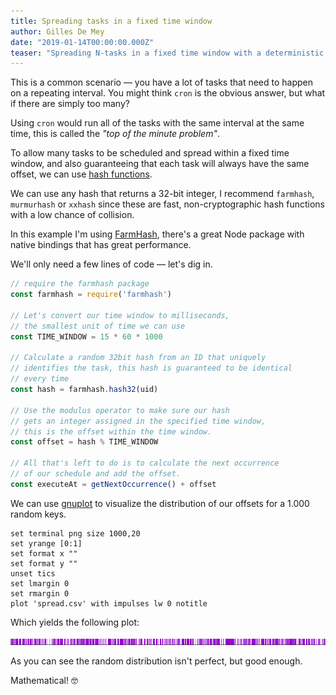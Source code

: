 ```yaml
---
title: Spreading tasks in a fixed time window
author: Gilles De Mey
date: "2019-01-14T00:00:00.000Z"
teaser: "Spreading N-tasks in a fixed time window with a deterministic offsets ⏱."
---
```


This is a common scenario — you have a lot of tasks that need to happen on a repeating interval. You might think `cron` is the obvious answer, but what if there are simply too many?

Using `cron` would run all of the tasks with the same interval at the same time, this is called the *"top of the minute problem"*.

To allow many tasks to be scheduled and spread within a fixed time window, and also guaranteeing that each task will always have the same offset, we can use [hash functions](https://en.wikipedia.org/wiki/Hash_function).

We can use any hash that returns a 32-bit integer, I recommend `farmhash`, `murmurhash` or `xxhash` since these are fast, non-cryptographic hash functions with a low chance of collision.

In this example I'm using [FarmHash](https://opensource.googleblog.com/2014/03/introducing-farmhash.html), there's a great Node package with native bindings that has great performance.

We'll only need a few lines of code — let's dig in.

```javascript
// require the farmhash package
const farmhash = require('farmhash')

// Let's convert our time window to milliseconds,
// the smallest unit of time we can use
const TIME_WINDOW = 15 * 60 * 1000

// Calculate a random 32bit hash from an ID that uniquely
// identifies the task, this hash is guaranteed to be identical
// every time
const hash = farmhash.hash32(uid)

// Use the modulus operator to make sure our hash
// gets an integer assigned in the specified time window,
// this is the offset within the time window.
const offset = hash % TIME_WINDOW

// All that's left to do is to calculate the next occurrence
// of our schedule and add the offset.
const executeAt = getNextOccurrence() + offset
```

We can use [gnuplot](http://www.gnuplot.info/) to visualize the distribution of our offsets for a 1.000 random keys.

```gnuplot
set terminal png size 1000,20
set yrange [0:1]
set format x ""
set format y ""
unset tics
set lmargin 0
set rmargin 0
plot 'spread.csv' with impulses lw 0 notitle
```

Which yields the following plot:

![plot.png](./plot.png)

As you can see the random distribution isn't perfect, but good enough.

Mathematical! 🤓
